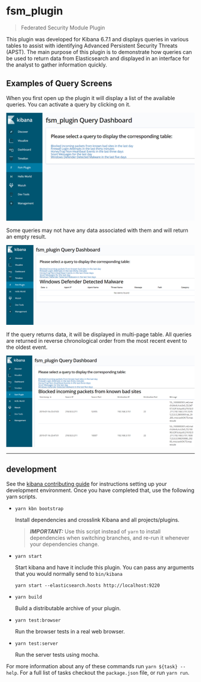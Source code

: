 # fsm_plugin

> Federated Security Module Plugin

This plugin was developed for Kibana 6.7.1 and displays queries in various tables to assist with identifying Advanced Persistent Security Threats (APST). The main purpose of this plugin is to demonstrate how queries can be used to return data from Elasticsearch and displayed in an interface for the analyst to gather information quickly.

## Examples of Query Screens

When you first open up the plugin it will display a list of the available queries.  You can activate a query by clicking on it.

![Default Query Selection Screen](./images/fsm_plugin_Query_Dashboard.PNG "Default Query Selection Screen")

Some queries may not have any data associated with them and will return an empty result.

![Empty Query](./images/fsm_plugin_Query_Dashboard_Empty_Result.PNG "Empty Query")

If the query returns data, it will be displayed in multi-page table.  All queries are returned in reverse chronological order from the most recent event to the oldest event.

![Query Returning Data](./images/fsm_plugin_Query_Dashboard_Good_Result.PNG "Query Returning Data")

---

## development

See the [kibana contributing guide](https://github.com/elastic/kibana/blob/master/CONTRIBUTING.md) for instructions setting up your development environment. Once you have completed that, use the following yarn scripts.

  - `yarn kbn bootstrap`

    Install dependencies and crosslink Kibana and all projects/plugins.

    > ***IMPORTANT:*** Use this script instead of `yarn` to install dependencies when switching branches, and re-run it whenever your dependencies change.

  - `yarn start`

    Start kibana and have it include this plugin. You can pass any arguments that you would normally send to `bin/kibana`

      ```
      yarn start --elasticsearch.hosts http://localhost:9220
      ```

  - `yarn build`

    Build a distributable archive of your plugin.

  - `yarn test:browser`

    Run the browser tests in a real web browser.

  - `yarn test:server`

    Run the server tests using mocha.

For more information about any of these commands run `yarn ${task} --help`. For a full list of tasks checkout the `package.json` file, or run `yarn run`.

